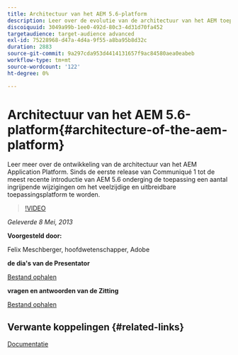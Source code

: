 ```yaml
---
title: Architectuur van het AEM 5.6-platform
description: Leer over de evolutie van de architectuur van het AEM toepassingsplatform. Sinds de eerste release van Communiqué 1 tot de meest recente introductie van AEM 5.6 onderging de toepassing verschillende wijzigingen om het veelzijdige en uitbreidbare toepassingsplatform te worden dat het vandaag is.
discoiquuid: 3049a99b-1ee0-492d-80c3-4d31d70fa452
targetaudience: target-audience advanced
exl-id: 75228968-d47a-4d4a-9f55-a8ba95b8d32c
duration: 2883
source-git-commit: 9a297cda953d4414131657f9ac84580aea0eabeb
workflow-type: tm+mt
source-wordcount: '122'
ht-degree: 0%

---
```


# Architectuur van het AEM 5.6-platform{#architecture-of-the-aem-platform}

Leer meer over de ontwikkeling van de architectuur van het AEM Application Platform. Sinds de eerste release van Communiqué 1 tot de meest recente introductie van AEM 5.6 onderging de toepassing een aantal ingrijpende wijzigingen om het veelzijdige en uitbreidbare toepassingsplatform te worden.

>[!VIDEO](https://video.tv.adobe.com/v/19575/?quality=9)

*Geleverde 8 Mei, 2013*

**Voorgesteld door:**

Felix Meschberger, hoofdwetenschapper, Adobe

**de dia&#39;s van de Presentator**

[Bestand ophalen](assets/20130508-aem56-architecture.pdf)

**vragen en antwoorden van de Zitting**

[Bestand ophalen](assets/questionsanswers-aem56-architecture.pdf)

## Verwante koppelingen {#related-links}

[Documentatie](https://docs.adobe.com/docs/en/cq/5-6-1/exploring/introduction.html?wcmmode=disabled)

<!--
[Get back to the Overview](https://helpx.adobe.com/experience-manager/kt/eseminars/gems/aem-index.html)
-->
